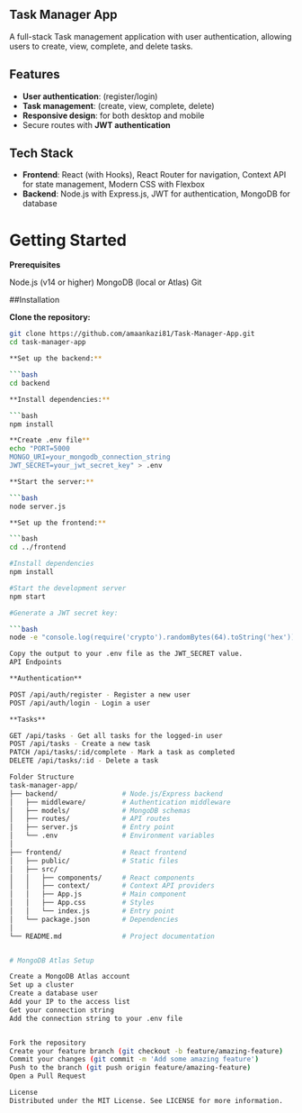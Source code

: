 ## Task Manager App

A full-stack Task management application with user authentication, allowing users to create, view, complete, and delete tasks.

## Features

- **User authentication**: (register/login)
- **Task management**: (create, view, complete, delete)
- **Responsive design**: for both desktop and mobile
- Secure routes with **JWT authentication**

## Tech Stack

- **Frontend**: React (with Hooks), React Router for navigation, Context API for state management, Modern CSS with Flexbox
- **Backend**: Node.js with Express.js, JWT for authentication, MongoDB for database

# Getting Started
**Prerequisites**

Node.js (v14 or higher)
MongoDB (local or Atlas)
Git

##Installation

**Clone the repository:**

  ```bash
  git clone https://github.com/amaankazi81/Task-Manager-App.git
  cd task-manager-app

**Set up the backend:**

  ```bash
  cd backend

**Install dependencies:**

  ```bash
  npm install

**Create .env file**
echo "PORT=5000
MONGO_URI=your_mongodb_connection_string
JWT_SECRET=your_jwt_secret_key" > .env

**Start the server:**

  ```bash
  node server.js

**Set up the frontend:**

  ```bash
  cd ../frontend

#Install dependencies
npm install

#Start the development server
npm start

#Generate a JWT secret key:

  ```bash
  node -e "console.log(require('crypto').randomBytes(64).toString('hex'))"

  Copy the output to your .env file as the JWT_SECRET value.
  API Endpoints

**Authentication**

POST /api/auth/register - Register a new user
POST /api/auth/login - Login a user

**Tasks**

GET /api/tasks - Get all tasks for the logged-in user
POST /api/tasks - Create a new task
PATCH /api/tasks/:id/complete - Mark a task as completed
DELETE /api/tasks/:id - Delete a task

Folder Structure
task-manager-app/
├── backend/                # Node.js/Express backend
│   ├── middleware/         # Authentication middleware
│   ├── models/             # MongoDB schemas
│   ├── routes/             # API routes
│   ├── server.js           # Entry point
│   └── .env                # Environment variables
│
├── frontend/               # React frontend
│   ├── public/             # Static files
│   ├── src/                
│   │   ├── components/     # React components
│   │   ├── context/        # Context API providers
│   │   ├── App.js          # Main component
│   │   ├── App.css         # Styles
│   │   └── index.js        # Entry point
│   └── package.json        # Dependencies
│
└── README.md               # Project documentation


# MongoDB Atlas Setup

Create a MongoDB Atlas account
Set up a cluster
Create a database user
Add your IP to the access list
Get your connection string
Add the connection string to your .env file


Fork the repository
Create your feature branch (git checkout -b feature/amazing-feature)
Commit your changes (git commit -m 'Add some amazing feature')
Push to the branch (git push origin feature/amazing-feature)
Open a Pull Request

License
Distributed under the MIT License. See LICENSE for more information.

